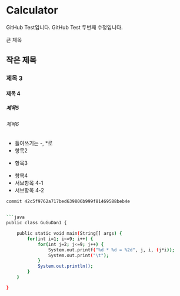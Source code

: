 # Calculator
GitHub Test입니다.
GitHub Test 두번째 수정입니다.

 큰 제목
## 작은 제목
### 제목 3
#### 제목 4
##### 제목5
###### 제목6

 - 들여쓰기는 -, *로
 - 항목2
 * 항목3
 - 항목4
  - 서브항목 4-1
  - 서브항목 4-2

```bash
commit 42c5f9762a717bed639806b999f81469588beb4e


```java
public class GuGuDan1 {

    public static void main(String[] args) {
        for(int i=1; i<=9; i++) {
            for(int j=2; j<=9; j++) {
                System.out.printf("%d * %d = %2d", j, i, (j*i));
                System.out.print("\t");
            }
            System.out.println();
        }
    }

}


